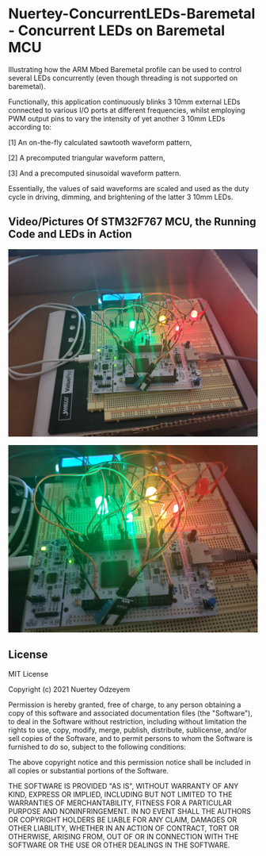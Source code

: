 # Nuertey-ConcurrentLEDs-Baremetal - Concurrent LEDs on Baremetal MCU

Illustrating how the ARM Mbed Baremetal profile can be used to control 
several LEDs concurrently (even though threading is not supported on baremetal).

Functionally, this application continuously blinks 3 10mm external LEDs
connected to various I/O ports at different frequencies, whilst employing
PWM output pins to vary the intensity of yet another 3 10mm LEDs according to:

[1] An on-the-fly calculated sawtooth waveform pattern,

[2] A precomputed triangular waveform pattern,

[3] And a precomputed sinusoidal waveform pattern.

Essentially, the values of said waveforms are scaled and used as the duty
cycle in driving, dimming, and brightening of the latter 3 10mm LEDs.

## Video/Pictures Of STM32F767 MCU, the Running Code and LEDs in Action

[![Watch the video](https://github.com/nuertey/RandomArtifacts/blob/master/20210627_092109.jpg)](https://github.com/nuertey/RandomArtifacts/blob/master/ConcurrentLEDs-Baremetal.mp4)

![alt text](https://github.com/nuertey/RandomArtifacts/blob/master/20210627_092115.jpg?raw=true)

## License
MIT License

Copyright (c) 2021 Nuertey Odzeyem

Permission is hereby granted, free of charge, to any person obtaining a copy
of this software and associated documentation files (the "Software"), to deal
in the Software without restriction, including without limitation the rights
to use, copy, modify, merge, publish, distribute, sublicense, and/or sell
copies of the Software, and to permit persons to whom the Software is
furnished to do so, subject to the following conditions:

The above copyright notice and this permission notice shall be included in all
copies or substantial portions of the Software.

THE SOFTWARE IS PROVIDED "AS IS", WITHOUT WARRANTY OF ANY KIND, EXPRESS OR
IMPLIED, INCLUDING BUT NOT LIMITED TO THE WARRANTIES OF MERCHANTABILITY,
FITNESS FOR A PARTICULAR PURPOSE AND NONINFRINGEMENT. IN NO EVENT SHALL THE
AUTHORS OR COPYRIGHT HOLDERS BE LIABLE FOR ANY CLAIM, DAMAGES OR OTHER
LIABILITY, WHETHER IN AN ACTION OF CONTRACT, TORT OR OTHERWISE, ARISING FROM,
OUT OF OR IN CONNECTION WITH THE SOFTWARE OR THE USE OR OTHER DEALINGS IN THE
SOFTWARE.
